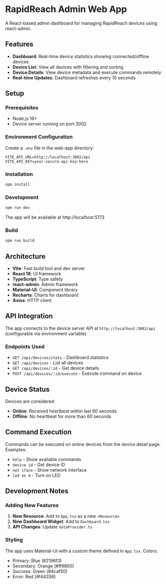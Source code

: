 # RapidReach Admin Web App

A React-based admin dashboard for managing RapidReach devices using react-admin.

## Features

- **Dashboard**: Real-time device statistics showing connected/offline devices
- **Device List**: View all devices with filtering and sorting
- **Device Details**: View device metadata and execute commands remotely
- **Real-time Updates**: Dashboard refreshes every 10 seconds

## Setup

### Prerequisites

- Node.js 16+
- Device server running on port 3002

### Environment Configuration

Create a `.env` file in the web-app directory:

```env
VITE_API_URL=http://localhost:3002/api
VITE_API_KEY=your-secure-api-key-here
```

### Installation

```bash
npm install
```

### Development

```bash
npm run dev
```

The app will be available at http://localhost:5173

### Build

```bash
npm run build
```

## Architecture

- **Vite**: Fast build tool and dev server
- **React 18**: UI framework
- **TypeScript**: Type safety
- **react-admin**: Admin framework
- **Material-UI**: Component library
- **Recharts**: Charts for dashboard
- **Axios**: HTTP client

## API Integration

The app connects to the device server API at `http://localhost:3002/api` (configurable via environment variable).

### Endpoints Used

- `GET /api/devices/stats` - Dashboard statistics
- `GET /api/devices` - List all devices
- `GET /api/devices/:id` - Get device details
- `POST /api/devices/:id/execute` - Execute command on device

## Device Status

Devices are considered:
- **Online**: Received heartbeat within last 60 seconds
- **Offline**: No heartbeat for more than 60 seconds

## Command Execution

Commands can be executed on online devices from the device detail page. Examples:
- `help` - Show available commands
- `device id` - Get device ID
- `net iface` - Show network interface
- `led on 0` - Turn on LED

## Development Notes

### Adding New Features

1. **New Resource**: Add to `App.tsx` as a new `<Resource>`
2. **New Dashboard Widget**: Add to `Dashboard.tsx`
3. **API Changes**: Update `dataProvider.ts`

### Styling

The app uses Material-UI with a custom theme defined in `App.tsx`. Colors:
- Primary: Blue (#2196f3)
- Secondary: Orange (#ff9800)
- Success: Green (#4caf50)
- Error: Red (#f44336)